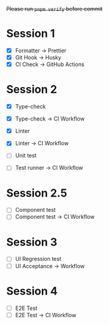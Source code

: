 ~~Please run `pnpm verify` before commit~~

# Session 1
- [x] Formatter -> Prettier
- [x] Git Hook -> Husky
- [x] CI Check -> GitHub Actions

# Session 2
- [x] Type-check
- [x] Type-check -> CI Workflow
- [x] Linter
- [x] Linter -> CI Workflow

- [ ] Unit test
- [ ] Test runner -> CI Workflow

# Session 2.5
- [ ] Component test
- [ ] Component test -> CI Workflow
# Session 3
- [ ] UI Regression test
- [ ] UI Acceptance -> Workflow
# Session 4
- [ ] E2E Test
- [ ] E2E Test -> CI Workflow

